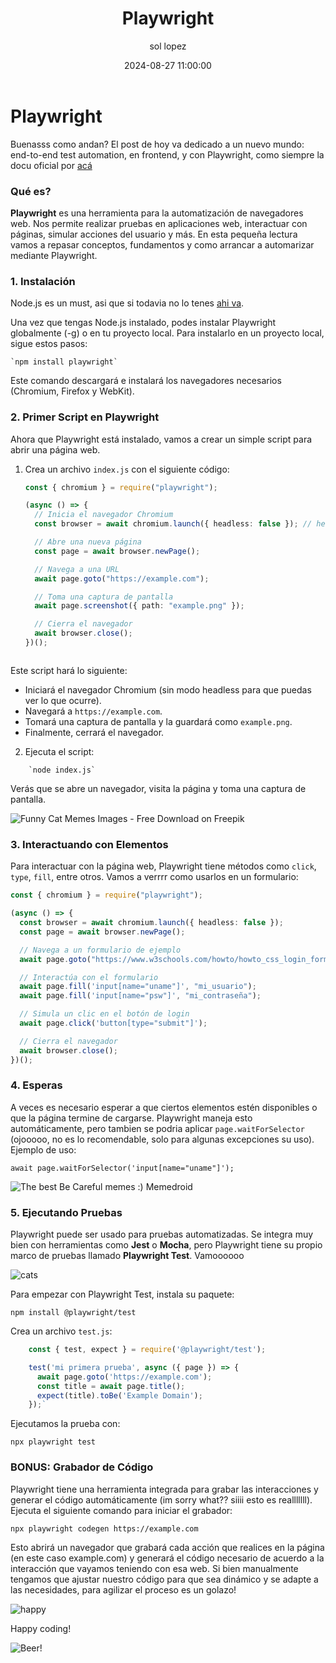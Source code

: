﻿---
date: 2024-08-27 11:00:00
layout: post
title: Playwright
description: Automatizando
language: es
image: "../assets/img/playwright.png"
category: CODE
tags:
  - coding
  - automation testing
  - humor
author: sol lopez
---

# Playwright

Buenasss como andan? El post de hoy va dedicado a un nuevo mundo: end-to-end test automation, en frontend, y con Playwright, como siempre la docu oficial por [acá](https://playwright.dev)

### Qué es?

**Playwright** es una herramienta para la automatización de navegadores web. Nos permite realizar pruebas en aplicaciones web, interactuar con páginas, simular acciones del usuario y más. En esta pequeña lectura vamos a repasar conceptos, fundamentos y como arrancar a automarizar mediante Playwright.

### 1. **Instalación**

Node.js es un must, asi que si todavia no lo tenes [ahi va](https://nodejs.org).

Una vez que tengas Node.js instalado, podes instalar Playwright globalmente (-g) o en tu proyecto local. Para instalarlo en un proyecto local, sigue estos pasos:

    `npm install playwright`

Este comando descargará e instalará los navegadores necesarios (Chromium, Firefox y WebKit).

### 2. **Primer Script en Playwright**

Ahora que Playwright está instalado, vamos a crear un simple script para abrir una página web.

1.  Crea un archivo `index.js` con el siguiente código:

    ```typescript
    const { chromium } = require("playwright");

    (async () => {
      // Inicia el navegador Chromium
      const browser = await chromium.launch({ headless: false }); // headless: false abre la ventana del navegador

      // Abre una nueva página
      const page = await browser.newPage();

      // Navega a una URL
      await page.goto("https://example.com");

      // Toma una captura de pantalla
      await page.screenshot({ path: "example.png" });

      // Cierra el navegador
      await browser.close();
    })();
    ```

```

```

Este script hará lo siguiente:

- Iniciará el navegador Chromium (sin modo headless para que puedas ver lo que ocurre).
- Navegará a `https://example.com`.
- Tomará una captura de pantalla y la guardará como `example.png`.
- Finalmente, cerrará el navegador.

2.  Ejecuta el script:

```
    `node index.js`
```

Verás que se abre un navegador, visita la página y toma una captura de pantalla.

![Funny Cat Memes Images - Free Download on Freepik](https://img.freepik.com/free-vector/simple-vibing-cat-square-meme_742173-4493.jpg?size=338&ext=jpg&ga=GA1.1.2008272138.1724716800&semt=ais_hybrid)

### 3. **Interactuando con Elementos**

Para interactuar con la página web, Playwright tiene métodos como `click`, `type`, `fill`, entre otros. Vamos a verrrr como usarlos en un formulario:

```typescript
const { chromium } = require("playwright");

(async () => {
  const browser = await chromium.launch({ headless: false });
  const page = await browser.newPage();

  // Navega a un formulario de ejemplo
  await page.goto("https://www.w3schools.com/howto/howto_css_login_form.asp");

  // Interactúa con el formulario
  await page.fill('input[name="uname"]', "mi_usuario");
  await page.fill('input[name="psw"]', "mi_contraseña");

  // Simula un clic en el botón de login
  await page.click('button[type="submit"]');

  // Cierra el navegador
  await browser.close();
})();
```

### 4. **Esperas**

A veces es necesario esperar a que ciertos elementos estén disponibles o que la página termine de cargarse. Playwright maneja esto automáticamente, pero tambien se podria aplicar `page.waitForSelector` (ojooooo, no es lo recomendable, solo para algunas excepciones su uso). Ejemplo de uso:


`await page.waitForSelector('input[name="uname"]');`


![The best Be Careful memes :) Memedroid](https://images3.memedroid.com/images/UPLOADED325/6511da63da24d.jpeg)

### 5. **Ejecutando Pruebas**

Playwright puede ser usado para pruebas automatizadas. Se integra muy bien con herramientas como **Jest** o **Mocha**, pero Playwright tiene su propio marco de pruebas llamado **Playwright Test**. Vamoooooo

![cats](https://i.pinimg.com/1200x/ea/de/1f/eade1feca67faed06570cf5495621746.jpg)

Para empezar con Playwright Test, instala su paquete:

`npm install @playwright/test`

Crea un archivo `test.js`:

```typescript
    const { test, expect } = require('@playwright/test');

    test('mi primera prueba', async ({ page }) => {
      await page.goto('https://example.com');
      const title = await page.title();
      expect(title).toBe('Example Domain');
    });`

```

Ejecutamos la prueba con:

`npx playwright test`

### **BONUS: Grabador de Código**

Playwright tiene una herramienta integrada para grabar las interacciones y generar el código automáticamente (im sorry what?? siiii esto es realllllll).
Ejecuta el siguiente comando para iniciar el grabador:

`npx playwright codegen https://example.com`

Esto abrirá un navegador que grabará cada acción que realices en la página (en este caso example.com) y generará el código necesario de acuerdo a la interacción que vayamos teniendo con esa web. Si bien manualmente tengamos que ajustar nuestro código para que sea dinámico y se adapte a las necesidades, para agilizar el proceso es un golazo!

![happy](https://i.pinimg.com/736x/dc/ae/89/dcae89ba0987641157f54e5f34eeeb5c.jpg)

Happy coding!

![Beer!](https://solopez.github.io/assets/img/beer-code.jpg)
